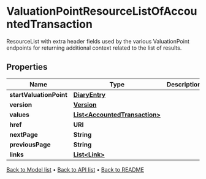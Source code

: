 

# ValuationPointResourceListOfAccountedTransaction

ResourceList with extra header fields used by the various ValuationPoint endpoints for returning additional context related to the list of results.

## Properties

| Name | Type | Description | Notes |
|------------ | ------------- | ------------- | -------------|
|**startValuationPoint** | [**DiaryEntry**](DiaryEntry.md) |  |  [optional] |
|**version** | [**Version**](Version.md) |  |  |
|**values** | [**List&lt;AccountedTransaction&gt;**](AccountedTransaction.md) |  |  |
|**href** | **URI** |  |  [optional] |
|**nextPage** | **String** |  |  [optional] |
|**previousPage** | **String** |  |  [optional] |
|**links** | [**List&lt;Link&gt;**](Link.md) |  |  [optional] |



[Back to Model list](../README.md#documentation-for-models) &#8226; [Back to API list](../README.md#documentation-for-api-endpoints) &#8226; [Back to README](../README.md)


